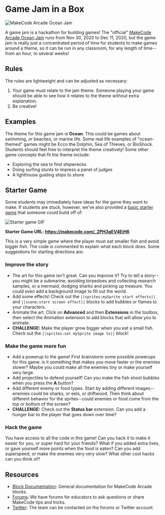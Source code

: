 
# Game Jam in a Box

![MakeCode Arcade Ocean Jam](/static/gamejam/jams/ocean/assets/preview.png)

A game jam is a hackathon for building games! The "official" [MakeCode Arcade Ocean Jam](https://arcade.makecode.com/gamejam/ocean) runs from Nov 30, 2020 to Dec 11, 2020, but the game jam is really just a concentrated period of time for students to make games around a theme, so it can be run in any classroom, for any length of time--from an hour, to several weeks!

## Rules

The rules are lightweight and can be adjusted as necessary:
1.  Your game must relate to the jam theme. Someone playing your game should be able to see how it relates to the theme without extra explanation.
2.  Be creative!

## Examples

The theme for this game jam is **Ocean**. This could be games about swimming, or beaches, or marine life. Some real life examples of "ocean-themed" games might be Ecco the Dolphin, Sea of Thieves, or BioShock. Students should feel free to interpret the theme creatively! Some other game concepts that fit the theme include:
-  Exploring the sea to find shipwrecks
-  Doing surfing stunts to impress a panel of judges
-  A lighthouse guiding ships to shore

## Starter Game

Some students may immediately have ideas for the game they want to make. If students are stuck, however, we've also provided a [basic starter game](https://makecode.com/_2PH3gEV4EiH6) that someone could build off of:

![Starter game GIF](/static/gamejam/jams/ocean/assets/starter.gif)

**Starter Game URL: https://makecode.com/_2PH3gEV4EiH6**

This is a very simple game where the player must eat smaller fish and avoid bigger fish. The code is commented to explain what each block does. Some suggestions for starting directions are:

### Improve the story

- The art for this game isn't great. Can you improve it? Try to tell a story--you might be a submarine, avoiding torpedoes and collecting research samples, or a mermaid, dodging sharks and picking up treasure. You could even add a background image to fill out the world.
- Add some effects! Check out the ``||sprites:mySprite start effects||``  and ``||scene:start screen effect||``  blocks to add bubbles or flames to your characters.
- Animate the art. Click on **Advanced** and then **Extensions** in the toolbox, then select the Animation extension to add blocks that will allow you to animate.
- **CHALLENGE:** Make the player grow bigger when you eat a small fish. Check out the ``||sprites:set mySprite image to||`` block!

### Make the game more fun

- Add a powerup to the game! First brainstorm some possible powerups for this game: is it something that makes you move faster or the enemies slower? Maybe you could make all the enemies tiny or make yourself very large.
- Add projectiles to defend yourself! Can you make the fish shoot bubbles when you press the **A** button?
- Add different enemy or food types. Start by adding different images--enemies could be sharks, or eels, or driftwood. Then think about different behavior for the sprites--could enemies or food come from the top or bottom of the screen?
- **CHALLENGE:** Check out the **Status bar** extension. Can you add a hunger bar to the player that goes down over time?

### Hack the game

You have access to all the code in this game! Can you hack it to make it easier for you, or super hard for your friends? What if you added extra lives, or gave yourself more points when the food is eaten? Can you add superspeed, or make the enemies very very slow? What other cool hacks can you think of?

## Resources
- [Block Documentation](https://arcade.makecode.com/reference): General documentation for MakeCode Arcade blocks.
- [Forums](http://forum.makecode.com/): We have forums for educators to ask questions or share MakeCode tips and tricks.
- [Twitter](https://twitter.com/msmakecode): The team can be contacted on the forums or Twitter account.